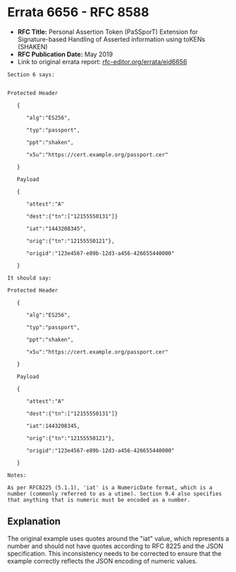 # Errata 6656 - RFC 8588

- **RFC Title:** Personal Assertion Token (PaSSporT) Extension for Signature-based Handling of Asserted information using toKENs (SHAKEN)
- **RFC Publication Date:** May 2019
- Link to original errata report: [rfc-editor.org/errata/eid6656](https://www.rfc-editor.org/errata/eid6656)

```
Section 6 says:


Protected Header
   {
      "alg":"ES256",
      "typ":"passport",
      "ppt":"shaken",
      "x5u":"https://cert.example.org/passport.cer"
   }
   Payload
   {
      "attest":"A"
      "dest":{"tn":["12155550131"]}
      "iat":"1443208345",
      "orig":{"tn":"12155550121"},
      "origid":"123e4567-e89b-12d3-a456-426655440000"
   }

It should say:

Protected Header
   {
      "alg":"ES256",
      "typ":"passport",
      "ppt":"shaken",
      "x5u":"https://cert.example.org/passport.cer"
   }
   Payload
   {
      "attest":"A"
      "dest":{"tn":["12155550131"]}
      "iat":1443208345,
      "orig":{"tn":"12155550121"},
      "origid":"123e4567-e89b-12d3-a456-426655440000"
   }

Notes:

As per RFC8225 (5.1.1), 'iat' is a NumericDate format, which is a number (commonly referred to as a utime). Section 9.4 also specifies that anything that is numeric must be encoded as a number.
```

## Explanation

The original example uses quotes around the "iat" value, which represents a number and should not have quotes according to RFC 8225 and the JSON specification. This inconsistency needs to be corrected to ensure that the example correctly reflects the JSON encoding of numeric values.
